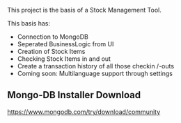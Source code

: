 This project is the basis of a Stock Management Tool.

This basis has:
- Connection to MongoDB
- Seperated BusinessLogic from UI
- Creation of Stock Items
- Checking Stock Items in and out
- Create a transaction history of all those checkin /-outs
- Coming soon: Multilanguage support through settings

## Mongo-DB Installer Download
https://www.mongodb.com/try/download/community
